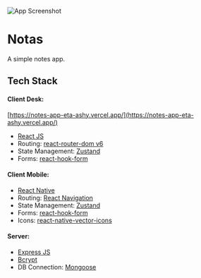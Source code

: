 ![App Screenshot](https://drive.google.com/uc?export=view&id=1SGB5fDtVm1cc-pTq3jUGrYPFkCoNOnUr)

# Notas

A simple notes app.




## Tech Stack

#### Client Desk:
[https://notes-app-eta-ashy.vercel.app/](https://notes-app-eta-ashy.vercel.app/)
- [React JS](https://es.reactjs.org/)
- Routing: [react-router-dom v6](https://reactrouter.com/en/main)
- State Management: [Zustand](https://linktodocumentation)
- Forms: [react-hook-form](https://react-hook-form.com/)

#### Client Mobile:
- [React Native](https://reactnative.dev/)
- Routing: [React Navigation](https://reactnavigation.org/)
- State Management: [Zustand](https://linktodocumentation)
- Forms: [react-hook-form](https://react-hook-form.com/)
- Icons: [react-native-vector-icons](https://www.npmjs.com/package/react-native-vector-icons)

#### Server:
- [Express JS](https://expressjs.com/es/)
- [Bcrypt](https://www.npmjs.com/package/bcrypt)
- DB Connection: [Mongoose](https://mongoosejs.com/)